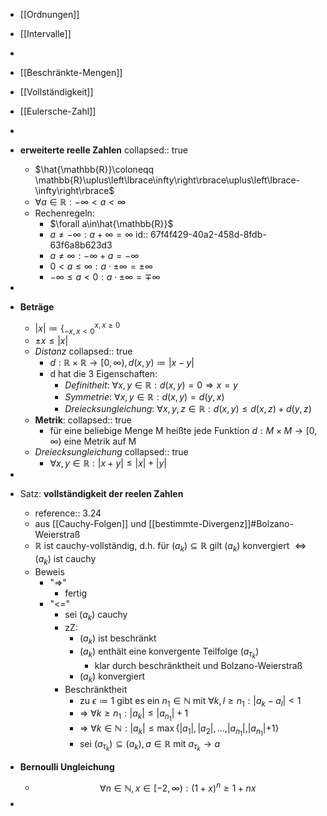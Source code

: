 - [[Ordnungen]]
- [[Intervalle]]
-
- [[Beschränkte-Mengen]]
- [[Vollständigkeit]]
- [[Eulersche-Zahl]]
-
- **erweiterte reelle Zahlen**
  collapsed:: true
	- $\hat{\mathbb{R}}\coloneqq \mathbb{R}\uplus\left\lbrace\infty\right\rbrace\uplus\left\lbrace-\infty\right\rbrace$
	- $\forall a\in\mathbb{R}:-\infty<a<\infty$
	- Rechenregeln:
		- $\forall a\in\hat{\mathbb{R}}$
		- $a\neq-\infty:a+\infty=\infty$
		  id:: 67f4f429-40a2-458d-8fdb-63f6a8b623d3
		- $a\neq\infty:-\infty+a=-\infty$
		- $0<a\leq\infty:a\cdot\pm\infty=\pm\infty$
		- $-\infty\leq a<0:a\cdot\pm\infty=\mp\infty$
-
- **Beträge**
	- $\left|x\right|\coloneqq \left\lbrace_{-x,x<0}^{x,x\geq0}\right.$
	- $\pm x\leq\left|x\right|$
	- *Distanz*
	  collapsed:: true
		- $d:\mathbb{R}\times\mathbb{R}\rightarrow\left\lbrack0,\infty\right),d\left(x,y\right)\coloneqq \left|x-y\right|$
		- d hat die 3 Eigenschaften:
			- *Definitheit*: $\forall x,y\in\mathbb{R}:d\left(x,y\right)=0\Rightarrow x=y$
			- *Symmetrie*: $\forall x,y\in\mathbb{R}:d\left(x,y\right)=d\left(y,x\right)$
			- *Dreiecksungleichung*: $\forall x,y,z\in\mathbb{R}:d\left(x,y\right)\leq d\left(x,z\right)+d\left(y,z\right)$
	- **Metrik**:
	  collapsed:: true
		- für eine beliebige Menge M heißte jede Funktion $d:M\times M\rightarrow\left\lbrack0,\infty\right)$ eine Metrik auf M
	- *Dreiecksungleichung*
	  collapsed:: true
		- $\forall x,y\in\mathbb{R}:\left|x+y\right|\leq\left|x\right|+\left|y\right|$
-
- Satz: **vollständigkeit der reelen Zahlen**
	- reference:: 3.24
	- aus [[Cauchy-Folgen]] und [[bestimmte-Divergenz]]\#Bolzano-Weierstraß
	- $\mathbb{R}$ ist cauchy-vollständig, d.h. für $\left(a_{k}\right)\subseteq\mathbb{R}$ gilt $\left(a_{k}\right)$ konvergiert $\Leftrightarrow\left(a_{k}\right)$ ist cauchy
	- Beweis
		- "=>"
			- fertig
		- "<="
			- sei $\left(a_{k}\right)$ cauchy
			- zZ:
				- $\left(a_{k}\right)$ ist beschränkt
				- $\left(a_{k}\right)$ enthält eine konvergente Teilfolge $\left(a_{\tau_{k}}\right)$
					- klar durch beschränktheit und Bolzano-Weierstraß
				- $\left(a_{k}\right)$ konvergiert
			- Beschränktheit
				- zu $\epsilon\coloneqq 1$ gibt es ein $n_1\in\mathbb{N}$ mit $\forall k,l\geq n_1:\left|a_{k}-a_{l}\right|<1$
				- => $\forall k\geq n_1:\left|a_{k}\right|\leq\left|a_{n_1}\right|+1$
				- => $\forall k\in\mathbb{N}:\left|a_{k}\right|\leq\max\left\lbrace|a_1|,|a_2\vert,...,|a_{n_1}|,|a_{n_1}|+1\right\rbrace$
				- sei $\left(a_{\tau_{k}}\right)\subseteq\left(a_{k}\right),a\in\mathbb{R}$ mit $a_{\tau_{k}}\rightarrow a$

- **Bernoulli Ungleichung**
	- $$\forall n\in\mathbb{N},x\in\left\lbrack-2,\infty\right):\left(1+x\right)^{n}\geq1+nx$$
-
